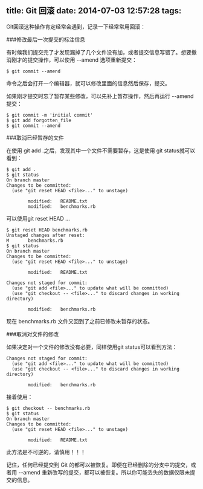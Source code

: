 title: Git 回滚
date: 2014-07-03 12:57:28
tags:
---

Git回滚这种操作肯定经常会遇到，记录一下经常常用回滚：

###修改最后一次提交的标注信息

有时候我们提交完了才发现漏掉了几个文件没有加，或者提交信息写错了。想要撤消刚才的提交操作，可以使用 --amend 选项重新提交：

```
$ git commit --amend
```

命令之后会打开一个编辑器，就可以修改里面的信息然后保存，提交。

如果刚才提交时忘了暂存某些修改，可以先补上暂存操作，然后再运行 --amend 提交：

```
$ git commit -m 'initial commit'
$ git add forgotten_file
$ git commit --amend
```
<!-- more -->

###取消已经暂存的文件

在使用 git add .之后，发现其中一个文件不需要暂存，这是使用 git status就可以看到：

```
$ git add .
$ git status
On branch master
Changes to be committed:
  (use "git reset HEAD <file>..." to unstage)

        modified:   README.txt
        modified:   benchmarks.rb
```

可以使用git reset HEAD <file>... 

```
$ git reset HEAD benchmarks.rb
Unstaged changes after reset:
M       benchmarks.rb
$ git status
On branch master
Changes to be committed:
  (use "git reset HEAD <file>..." to unstage)

        modified:   README.txt

Changes not staged for commit:
  (use "git add <file>..." to update what will be committed)
  (use "git checkout -- <file>..." to discard changes in working directory)

        modified:   benchmarks.rb
```
现在 benchmarks.rb 文件又回到了之前已修改未暂存的状态。

###取消对文件的修改

如果决定对一个文件的修改没有必要，同样使用git status可以看到方法：
```
Changes not staged for commit:
  (use "git add <file>..." to update what will be committed)
  (use "git checkout -- <file>..." to discard changes in working directory)

        modified:   benchmarks.rb
```

接着使用：

```
$ git checkout -- benchmarks.rb
$ git status
On branch master
Changes to be committed:
  (use "git reset HEAD <file>..." to unstage)

        modified:   README.txt
```
此方法是不可逆的，请慎用！！！

记住，任何已经提交到 Git 的都可以被恢复。即便在已经删除的分支中的提交，或者用 --amend 重新改写的提交，都可以被恢复。所以你可能丢失的数据仅限未提交的信息。